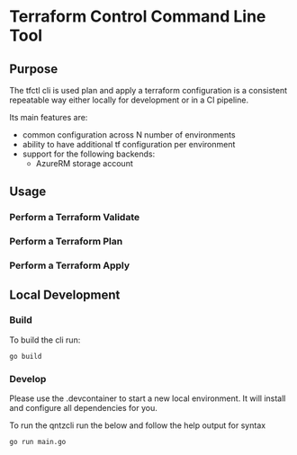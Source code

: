 # Terraform Control Command Line Tool

## Purpose

The tfctl cli is used plan and apply a terraform configuration is a consistent repeatable way either locally for development or in a CI pipeline. 

Its main features are:

- common configuration across N number of environments
- ability to have additional tf configuration per environment
- support for the following backends:
    - AzureRM storage account

## Usage


### Perform a Terraform Validate

### Perform a Terraform Plan

### Perform a Terraform Apply


## Local Development

### Build

To build the cli run:

```
go build
```

### Develop

Please use the .devcontainer to start a new local environment. It will install and configure all dependencies for you. 

To run the qntzcli run the below and follow the help output for syntax

```
go run main.go
```

